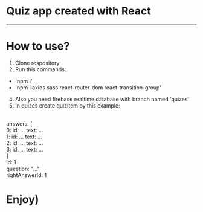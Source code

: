 # Quiz app created with React
---------------------
# How to use?
1. Clone respository
2. Run this commands:
*  'npm i'
*  'npm i axios sass react-router-dom react-transition-group'
4. Also you need firebase realtime database with branch named 'quizes'
5. In quizes create quizItem by this example:
<br>
  answers: [
      <br>
      0: id: ...  text: ... 
      <br>
      1: id: ...  text: ... 
      <br>
      2: id: ...  text: ... 
      <br>
      3: id: ...  text: ... 
      <br>
  ]
  <br>
  id: 1
  <br>
  question: "..."
  <br>
  rightAnswerId: 1

# Enjoy)
